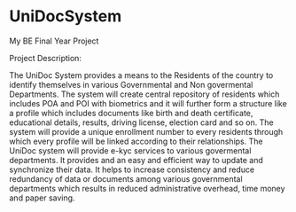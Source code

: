 # UniDocSystem
My BE Final Year Project

Project Description:

The UniDoc System provides a means to the Residents of the country to identify themselves in various Governmental and Non govermental Departments. The system will create central repository of residents which includes POA and POI with biometrics and it will further form a structure like a profile which includes documents like birth and death certificate, educational details, results, driving license, election card and so on. The system will provide a unique enrollment number to every residents through which every profile will be linked according to their relationships. The UniDoc system will provide e-kyc services to various govermental departments. It provides and an easy and efficient way to update and synchronize their data. It helps to increase consistency and reduce redundancy of data or documents among various governmental departments which results in reduced administrative overhead, time money and paper saving.

